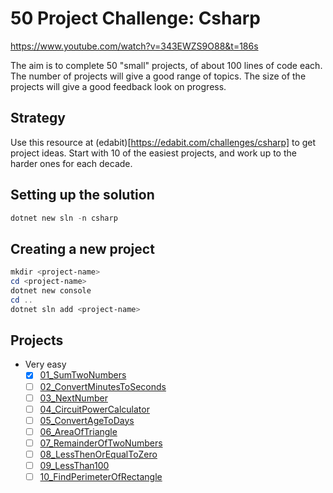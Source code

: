 # 50 Project Challenge: Csharp

https://www.youtube.com/watch?v=343EWZS9O88&t=186s

The aim is to complete 50 "small" projects, of about 100 lines of code each.
The number of projects will give a good range of topics.
The size of the projects will give a good feedback look on progress.

## Strategy

Use this resource at (edabit)[https://edabit.com/challenges/csharp] to get project ideas.
Start with 10 of the easiest projects, and work up to the harder ones for each decade.

## Setting up the solution

```powershell
dotnet new sln -n csharp
```

## Creating a new project

```powershell
mkdir <project-name>
cd <project-name>
dotnet new console
cd ..
dotnet sln add <project-name>
```

## Projects

- Very easy
  - [x] [01_SumTwoNumbers](https://edabit.com/challenge/xfRucdwGksiyjZq4K)
  - [ ] [02_ConvertMinutesToSeconds](https://edabit.com/challenge/bizjGL4wyd8PwR4Ke)
  - [ ] [03_NextNumber](https://edabit.com/challenge/RzkLShpDgDqG3c45H)
  - [ ] [04_CircuitPowerCalculator](https://edabit.com/challenge/L2fwjYi9YixY8kJfK)
  - [ ] [05_ConvertAgeToDays](https://edabit.com/challenge/nkkKguC5TgWnBiMLA)
  - [ ] [06_AreaOfTriangle](https://edabit.com/challenge/aiaLK9Tg6qc8sLDjv)
  - [ ] [07_RemainderOfTwoNumbers](https://edabit.com/challenge/4p5WBxogs2ENAb4Wu)
  - [ ] [08_LessThenOrEqualToZero](https://edabit.com/challenge/7KX5NogxnTzrKEd5P)
  - [ ] [09_LessThan100](https://edabit.com/challenge/3ZwEJFANGaSpqnzrs)
  - [ ] [10_FindPerimeterOfRectangle](https://edabit.com/challenge/5JzZhNdpRkDKsWwFW)
